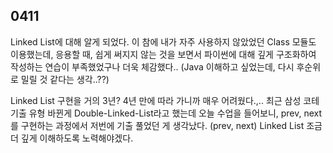 ## 0411

Linked List에 대해 알게 되었다.
이 참에 내가 자주 사용하지 않았었던 Class 모듈도 이용했는데, 
응용할 때, 쉽게 써지지 않는 것을 보면서 파이썬에 대해 깊게 구조화하여 작성하는 연습이 부족했었구나 더욱 체감했다.. (Java 이해하고 싶었는데, 다시 후순위로 밀릴 것 같다는 생각..??)


Linked List 구현을 거의 3년? 4년 만에 따라 가니까 매우 어려웠다.,..
최근 삼성 코테 기출 유형 바뀐게 Double-Linked-List라고 했는데
오늘 수업을 들어보니, prev, next 를 구현하는 과정에서 저번에 기출 풀었던 게 생각났다. (prev, next)
Linked List 조금더 깊게 이해하도록 노력해야겠다.





